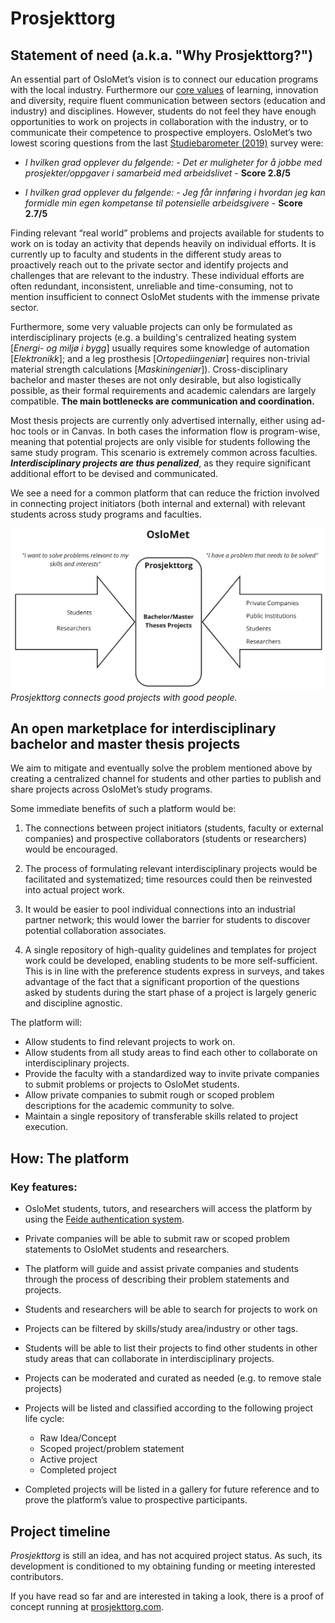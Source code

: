# Prosjekttorg

## Statement of need (a.k.a. "Why Prosjekttorg?")

An essential part of OsloMet’s vision is to connect our education programs with the local industry. Furthermore our [core values](https://www.oslomet.no/en/about/strategy-vision) of learning, innovation and diversity, require fluent communication between sectors (education and industry) and disciplines. However, students do not feel they have enough opportunities to work on projects in collaboration with the industry, or to communicate their competence to prospective employers. OsloMet’s two lowest scoring questions from the last [Studiebarometer (2019)](https://www.hioa.no/content/download/149923/4156877/file/Studiebarometeret%25202019%2520-%2520Institusjonsrapport.pdf) survey were:

* *I hvilken grad opplever du følgende: - Det er muligheter for å jobbe med prosjekter/oppgaver i samarbeid med arbeidslivet* - **Score 2.8/5**

* *I hvilken grad opplever du følgende: - Jeg får innføring i hvordan jeg kan formidle min egen kompetanse til potensielle arbeidsgivere* - **Score 2.7/5**

Finding relevant “real world” problems and projects available for students to work on is today an activity that depends heavily on individual efforts. It is currently up to faculty and students in the different study areas to proactively reach out to the private sector and identify projects and challenges that are relevant to the industry. These individual efforts are often redundant, inconsistent, unreliable and time-consuming, not to mention insufficient to connect OsloMet students with the immense private sector.

Furthermore, some very valuable projects can only be formulated as interdisciplinary projects (e.g. a building's centralized heating system [*Energi- og miljø i bygg*] usually requires some knowledge of automation [*Elektronikk*]; and a leg prosthesis [*Ortopediingeniør*] requires non-trivial material strength calculations [*Maskiningeniør*]). Cross-disciplinary bachelor and master theses are not only desirable, but also logistically possible, as their formal requirements and academic calendars are largely compatible. **The main bottlenecks are communication and coordination.**

Most thesis projects are currently only advertised internally, either using ad-hoc tools or in Canvas. In both cases the information flow is program-wise, meaning that potential projects are only visible for students following the same study program. This scenario is extremely common across faculties. ***Interdisciplinary projects are thus penalized***, as they require significant additional effort to be devised and communicated.

We see a need for a common platform that can reduce the friction involved in connecting project initiators (both internal and external) with relevant students across study programs and faculties.

![*Prosjekttorg* idea](./static/images/prosjekttorg_explanation.png "Prosjekttorg explained")*Prosjekttorg connects good projects with good people.*

## An open marketplace for interdisciplinary bachelor and master thesis projects

We aim to mitigate and eventually solve the problem mentioned above by creating a centralized channel for students and other parties to publish and share projects across OsloMet’s study programs.

Some immediate benefits of such a platform would be:
1. The connections between project initiators (students, faculty or external companies) and prospective collaborators (students or researchers) would be encouraged.

2. The process of formulating relevant interdisciplinary projects would be facilitated and systematized; time resources could then be reinvested into actual project work.

3. It would be easier to pool individual connections into an industrial partner network; this would lower the barrier for students to discover potential collaboration associates.

4. A single repository of high-quality guidelines and templates for project work could be developed, enabling students to be more self-sufficient.  
This is in line with the preference students express in surveys, and takes advantage of the fact that a significant proportion of the questions asked by students during the start phase of a project is largely generic and discipline agnostic.  

The platform will:
* Allow students to find relevant projects to work on.
* Allow students from all study areas to find each other to collaborate on interdisciplinary projects.
* Provide the faculty with a standardized way to invite private companies to submit problems or projects to OsloMet students.
* Allow private companies to submit rough or scoped problem descriptions for the academic community to solve.
* Maintain a single repository of transferable skills related to project execution.

## How: The platform

### Key features:

* OsloMet students, tutors, and researchers will access the platform by using the [Feide authentication system](https://www.feide.no/bruksvilkaar-tjenesteleverand%C3%B8rer-i-Feide).
* Private companies will be able to submit raw or scoped problem statements to OsloMet students and researchers.
* The platform will guide and assist private companies and students through the process of describing their problem statements and projects.
* Students and researchers will be able to search for projects to work on
* Projects can be filtered by skills/study area/industry or other tags.
* Students will be able to list their projects to find other students in other study areas that can collaborate in interdisciplinary projects.
* Projects can be moderated and curated as needed (e.g. to remove stale projects)
* Projects will be listed and classified according to the following project life cycle:
  * Raw Idea/Concept
  * Scoped project/problem statement
  * Active project
  * Completed project

* Completed projects will be listed in a gallery for future reference and to prove the platform’s value to prospective participants.

## Project timeline
*Prosjekttorg* is still an idea, and has not acquired project status. As such, its development is conditioned to my obtaining funding or meeting interested contributors.

If you have read so far and are interested in taking a look, there is a proof of concept running at [prosjekttorg.com](https://damp-fjord-48681.herokuapp.com/).

